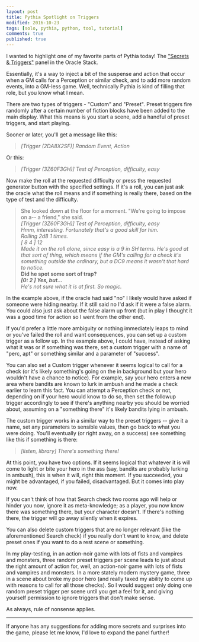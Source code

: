 ```yaml
---
layout: post
title: Pythia Spotlight on Triggers
modified: 2016-10-23
tags: [solo, pythia, python, tool, tutorial]
comments: true
published: true
---
```


I wanted to highlight one of my favorite parts of Pythia today! The <a href="https://github.com/exposit/pythia-oracle/blob/master/HELP.md#secrets--triggers">"Secrets & Triggers"</a> panel in the Oracle Stack.

Essentially, it's a way to inject a bit of the suspense and action that occur when a GM calls for a Perception or similar check, and to add more random events, into a GM-less game. Well, technically Pythia is kind of filling that role, but you know what I mean.

<!--more-->

There are two types of triggers - "Custom" and "Preset". Preset triggers fire randomly after a certain number of fiction blocks have been added to the main display. What this means is you start a scene, add a handful of preset triggers, and start playing.

Sooner or later, you'll get a message like this:

>*[Trigger (2DA8X2SF)] Random Event, Action*

Or this:

>*[Trigger (3Z60F3GH)] Test of Perception, difficulty, easy*

Now make the roll at the requested difficulty or press the requested generator button with the specified settings. If it's a roll, you can just ask the oracle what the roll means and if something is really there, based on the type of test and the difficulty.

>She looked down at the floor for a moment. "We're going to impose on a-- a friend," she said.<br>
>*[Trigger (3Z60F3GH)] Test of Perception, difficulty, easy*<br>
>*Hmm, interesting. Fortunately that's a good skill for him.*<br>
>*Rolling 2d8 1 times.*<br>
>*[  8 4  ] 12*<br>
>*Made it on the roll alone, since easy is a 9 in SH terms. He's good at that sort of thing, which means if the GM's calling for a check it's something outside the ordinary, but a DC9 means it wasn't that hard to notice.*<br>
>**Did he spot some sort of trap?**<br>
>**_[0: 2 ] Yes, but..._**<br>
>*He's not sure what it is at first. So magic.*<br>

In the example above, if the oracle had said "no" I likely would have asked if someone were hiding nearby. If it still said no I'd ask if it were a false alarm. You could also just ask about the false alarm up front (but in play I thought it was a good time for action so I went from the other end).

If you'd prefer a little more ambiguity or nothing immediately leaps to mind or you've failed the roll and want consequences, you can set up a custom trigger as a follow up. In the example above, I could have, instead of asking what it was or if something was there, set a custom trigger with a name of "perc, apt" or something similar and a parameter of "success".

You can also set a Custom trigger whenever it seems logical to call for a check (or it's likely something's going on the in background but your hero wouldn't have a chance to notice). For example, say your hero enters a new area where bandits are known to lurk in ambush and he made a check earlier to learn this fact. You can attempt a Perception check or not, depending on if your hero would know to do so, then set the followup trigger accordingly to see if there's anything nearby you should be worried about, assuming on a "something there" it's likely bandits lying in ambush.

The custom trigger works in a similar way to the preset triggers -- give it a name, set any parameters to sensible values, then go back to what you were doing. You'll eventually (or right away, on a success) see something like this if something is there:

> *[listen, library] There's something there!*

At this point, you have two options. If it seems logical that whatever it is will come to light or bite your hero in the ass (say, bandits are probably lurking in ambush), this is when it will, right this moment. If you succeeded, you might be advantaged, if you failed, disadvantaged. But it comes into play now.

If you can't think of how that Search check two rooms ago will help or hinder you now, ignore it as meta-knowledge; as a player, you now know there was something there, but your character doesn't. If there's nothing there, the trigger will go away silently when it expires.

You can also delete custom triggers that are no longer relevant (like the aforementioned Search check) if you really don't want to know, and delete preset ones if you want to do a rest scene or something.

In my play-testing, in an action-noir game with lots of fists and vampires and monsters, three random preset triggers per scene leads to just about the right amount of action for, well, an action-noir game with lots of fists and vampires and monsters. In a more stately modern mystery game, three in a scene about broke my poor hero (and really taxed my ability to come up with reasons to call for all those checks). So I would suggest only doing one random preset trigger per scene until you get a feel for it, and giving yourself permission to ignore triggers that don't make sense.

As always, rule of nonsense applies.

---

If anyone has any suggestions for adding more secrets and surprises into the game, please let me know, I'd love to expand the panel further!
